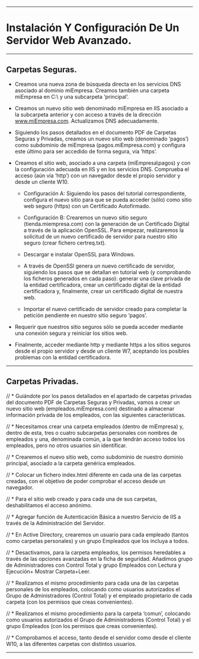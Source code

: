 ___

# **Instalación Y Configuración De Un Servidor Web Avanzado.**

---

## **Carpetas Seguras.**

* Creamos una nueva zona de búsqueda directa en los servicios DNS asociado al dominio miEmpresa. Creamos también una carpeta miEmpresa en C:\ y una subcarpeta ‘principal’.

* Creamos  un  nuevo  sitio  web  denominado  miEmpresa   en  IIS  asociado  a  la  subcarpeta  anterior  y  con  acceso a través de la dirección www.miEmpresa.com. Actualizamos DNS adecuadamente.

* Siguiendo los  pasos  detallados  en  el  documento  PDF  de  Carpetas  Seguras  y  Privadas,  creamos  un  nuevo  sitio web (denominado ‘pagos’) como subdominio de miEmpresa (pagos.miEmpresa.com) y configura este último para ser accedido de forma segura, vía ‘https’.

* Creamos el sitio web, asociado a una carpeta (miEmpresa\pagos) y con la configuración adecuada en IIS y en los servicios DNS. Comprueba el acceso (aún vía ‘http’) con un navegador desde el propio servidor y desde un cliente W10.

  * Configuración  A:  Siguiendo  los  pasos  del  tutorial correspondiente,  configura  el  nuevo  sitio  para  que se pueda acceder (sólo) como sitio web seguro (https) con un Certificado Autofirmado.

  * Configuración B:  Crearemos un nuevo sitio seguro (tienda.miempresa.com) con la generación de un  Certificado  Digital a  través  de  la  aplicación  OpenSSL.  Para  empezar,  realizaremos  la  solicitud  de un nuevo certificado de servidor para nuestro sitio seguro (crear fichero certreq.txt).

  * Descargar e instalar OpenSSL para Windows.

  * A través de OpenSSl genera un nuevo certificado de servidor, siguiendo los pasos que se detallan en tutorial web (y comprobando los ficheros generados en cada paso): generar una clave privada de  la  entidad  certificadora,  crear  un  certificado  digital  de  la  entidad  certificadora  y,  finalmente,  crear un certificado digital de nuestra web.

  * Importar  el  nuevo  certificado  de  servidor  creado  para  completar  la  petición  pendiente  en  nuestro sitio seguro ‘pagos’.

* Requerir  que  nuestros  sitio  seguros  sólo  se  pueda  acceder  mediante  una  conexión  segura  y  reiniciar los sitios web.

* Finalmente, acceder mediante http y mediante https a los sitios seguros desde el propio servidor y desde un cliente W7, aceptando los posibles problemas con la entidad certificadora.

---

## **Carpetas Privadas.**

// * Guiándote  por  los  pasos  detallados  en  el  apartado  de  carpetas  privadas  del  documento  PDF  de  Carpetas Seguras  y  Privadas,  vamos  a  crear  un  nuevo  sitio  web  (empleados.miEmpresa.com) destinado a almacenar información privada de los empleados, con las siguientes características.

//  * Necesitamos  crear  una  carpeta  empleados  (dentro  de  miEmpresa)  y,  dentro  de  esta,  tres  o  cuatro subcarpetas personales con nombres de empleados y una, denominada común, a la que tendrán acceso todos los empleados, pero no otros usuarios sin identificar.

//  * Crearemos  el  nuevo  sitio  web,  como  subdominio  de  nuestro  dominio  principal,  asociado  a  la carpeta genérica empleados.

//  * Colocar un fichero index.html diferente en cada una de las carpetas creadas, con el objetivo de poder comprobar el acceso desde un navegador.

//  * Para el sitio web creado y para cada una de sus carpetas, deshabilitamos el acceso anónimo.

//  * Agregar función de Autenticación Básica a nuestro Servicio de IIS a través de la Administración del Servidor.

//  * En   Active   Directory,   crearemos   un   usuario   para   cada   empleado   (tantos   como   carpetas personales) y un grupo Empleados que los incluya a todos.

//  * Desactivamos,  para  la  carpeta  empleados,  los  permisos  heredables  a  través  de  las  opciones  avanzadas  en  la  ficha  de  seguridad.  Añadimos  grupo  de  Administradores  con  Control  Total  y  grupo Empleados con Lectura y Ejecución+ Mostrar Carpeta+Leer.

//  * Realizamos   el   mismo   procedimiento   para   cada   una   de   las   carpetas   personales   de   los   empleados, colocando como usuarios autorizados el Grupo de Administradores (Control Total) y el empleado propietario de cada carpeta (con los permisos que creas convenientes).

//  * Realizamos   el   mismo   procedimiento   para   la   carpeta   ‘comun’,   colocando   como   usuarios  autorizados  el  Grupo  de  Administradores  (Control  Total)  y  el  grupo  Empleados  (con  los  permisos que creas convenientes).

//  * Comprobamos  el  acceso,  tanto  desde  el  servidor  como  desde  el  cliente  W10,  a  las  diferentes carpetas con distintos usuarios.

---
